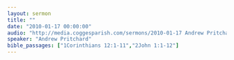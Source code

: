 ```yaml
---
layout: sermon
title: ""
date: "2010-01-17 00:00:00"
audio: "http://media.coggesparish.com/sermons/2010-01-17 Andrew Pritchard.mp3"
speaker: "Andrew Pritchard"
bible_passages: ["1Corinthians 12:1-11","2John 1:1-12"]
---
```

